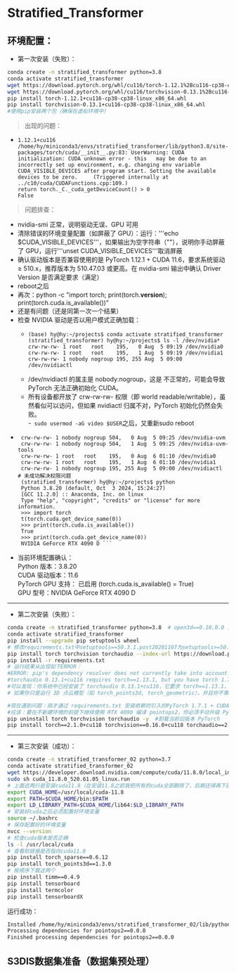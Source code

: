 # Stratified_Transformer  

## 环境配置：
- 第一次安装（失败）：
``` bash  
conda create -n stratified_transformer python=3.8
conda activate stratified_transformer
wget https://download.pytorch.org/whl/cu116/torch-1.12.1%2Bcu116-cp38-cp38-linux_x86_64.whl -O torch-1.12.1+cu116-cp38-cp38-linux_x86_64.whl
wget https://download.pytorch.org/whl/cu116/torchvision-0.13.1%2Bcu116-cp38-cp38-linux_x86_64.whl -O torchvision-0.13.1+cu116-cp38-cp38-linux_x86_64.whl
pip install torch-1.12.1+cu116-cp38-cp38-linux_x86_64.whl
pip install torchvision-0.13.1+cu116-cp38-cp38-linux_x86_64.whl
#使用pip安装两个包（确保在虚拟环境中）
```

>出现的问题：  
   - ``` (stratified_transformer) hy@hy:~/projects$ python -c "import torch; print(torch.__version__); print(torch.cuda.is_available())"  
     1.12.1+cu116  
     /home/hy/miniconda3/envs/stratified_transformer/lib/python3.8/site-packages/torch/cuda/__init__.py:83: UserWarning: CUDA initialization: CUDA unknown error - this   may be due to an incorrectly set up environment, e.g. changing env variable CUDA_VISIBLE_DEVICES after program start. Setting the available devices to be zero.     (Triggered internally at  ../c10/cuda/CUDAFunctions.cpp:109.)  
     return torch._C._cuda_getDeviceCount() > 0  
     False  
>问题排查：
 - nvidia-smi 正常，说明驱动无误、GPU 可用  
 - 清除错误的环境变量配置（如屏蔽了 GPU）：运行：'''echo $CUDA_VISIBLE_DEVICES'''，如果输出为空字符串（""），说明你手动屏蔽了 GPU，运行'''unset CUDA_VISIBLE_DEVICES'''取消屏蔽  
 - 确认驱动版本是否兼容使用的是 PyTorch 1.12.1 + CUDA 11.6，要求系统驱动 ≥ 510.x，推荐版本为 510.47.03 或更高。在 nvidia-smi 输出中确认 Driver Version 是否满足要求（满足）  
 - reboot之后  
 - 再次：python -c "import torch; print(torch.__version__); print(torch.cuda.is_available())"  
 - 还是有问题（还是同第一次一个结果）
 - 检查 NVIDIA 驱动是否以用户模式正确加载：
   - ```
     (base) hy@hy:~/projects$ conda activate stratified_transformer  
     (stratified_transformer) hy@hy:~/projects$ ls -l /dev/nvidia*  
     crw-rw-rw- 1 root   root    195,   0 Aug  5 09:19 /dev/nvidia0  
     crw-rw-rw- 1 root   root    195,   1 Aug  5 09:19 /dev/nvidia1  
     crw-rw-rw- 1 nobody nogroup 195, 255 Aug  5 09:00 /dev/nvidiactl  
    - /dev/nvidiactl 的属主是 nobody:nogroup，这是 不正常的，可能会导致 PyTorch 无法正确初始化 CUDA。
    - 所有设备都开放了 crw-rw-rw- 权限（即 world readable/writable），虽然看似可以访问，但如果 nvidiactl 归属不对，PyTorch 初始化仍然会失败。  
 -``` sudo usermod -aG video $USER```之后，又重新sudo reboot
 - ``` (stratified_transformer) hy@hy:~/projects$ ls -l /dev/nvidia*   
    crw-rw-rw- 1 nobody nogroup 504,   0 Aug  5 09:25 /dev/nvidia-uvm  
    crw-rw-rw- 1 nobody nogroup 504,   1 Aug  5 09:25 /dev/nvidia-uvm-tools  
    crw-rw-rw- 1 root   root    195,   0 Aug  6 01:10 /dev/nvidia0  
    crw-rw-rw- 1 root   root    195,   1 Aug  6 01:10 /dev/nvidia1  
    crw-rw-rw- 1 nobody nogroup 195, 255 Aug  5 09:00 /dev/nvidiactl  # 未成功解决权限问题 
    (stratified_transformer) hy@hy:~/projects$ python   
    Python 3.8.20 (default, Oct  3 2024, 15:24:27)   
    [GCC 11.2.0] :: Anaconda, Inc. on linux  
    Type "help", "copyright", "credits" or "license" for more information.  
    >>> import torch  
    t(torch.cuda.get_device_name(0))  
    >>> print(torch.cuda.is_available())  
    True  
    >>> print(torch.cuda.get_device_name(0))  
    NVIDIA GeForce RTX 4090 D ```
- 当前环境配置确认：  
  Python 版本：3.8.20  
  CUDA 驱动版本：11.6  
  PyTorch GPU 支持： 已启用 (torch.cuda.is_available() = True)  
  GPU 型号：NVIDIA GeForce RTX 4090 D

---
- 第二次安装（失败）：
```bash
conda create -n stratified_transformer python=3.8  # open3d==0.10.0.0 只支持 Python >=3.6 且 <3.9，你的Python是3.9所以不符合要求
conda activate stratified_transformer  
pip install --upgrade pip setuptools wheel  
# 修改requirements.txt中setuptools==50.3.1.post20201107为setuptools>=50.3.1
pip install torch torchvision torchaudio --index-url https://download.pytorch.org/whl/cu116
pip install -r requirements.txt
# 运行结果从出现如下ERROR：
#ERROR: pip's dependency resolver does not currently take into account all the packages that are installed. This behaviour is the source of the following dependency conflicts.
#torchaudio 0.13.1+cu116 requires torch==1.13.1, but you have torch 1.7.1 which is incompatible.
#可以发现：你系统中已经安装了 torchaudio 0.13.1+cu116，它要求 torch==1.13.1，但你当前安装的是 torch==1.7.1。这个问题不会影响当前大部分环境运行，尤其是如果你的项目（比如 stratified_transformer）没有用到 torchaudio。如果你的代码中不涉及音频处理模块（如 torchaudio.load() 等），你可以忽略这个冲突。
# 如果你只是运行 3D 点云模型（如 torch_points3d, torch_geometric），并且你不需要音频相关功能，那么可以不用处理这个报错，环境算是配置成功的

#现在遇到问题：刚才通过 requirements.txt 安装依赖时引入的PyTorch 1.7.1 + CUDA 10.2版本太低，不支持电脑上的 RTX 4090 D (sm_89) 显卡架构
#应该：要在不新建环境的前提下继续使用 RTX 4090 编译 pointops2，你必须手动升级 PyTorch 和 CUDA 到兼容版本
pip uninstall torch torchvision torchaudio -y  #卸载当前旧版本 PyTorch
pip install torch==2.1.0+cu118 torchvision==0.16.0+cu118 torchaudio==2.1.0 --index-url https://download.pytorch.org/whl/cu118  # 安装支持 sm_89 的 PyTorch（CUDA 11.8，适配 RTX 4090）

```
---
- 第三次安装（成功）：
```bash
conda create -n stratified_transformer_02 python=3.7
conda activate stratified_transformer_02
wget https://developer.download.nvidia.com/compute/cuda/11.8.0/local_installers/cuda_11.8.0_520.61.05_linux.run
sudo sh cuda_11.8.0_520.61.05_linux.run
# 上面这两行是安装cuda11.8（在安装11.8之前我把所有的cuda全部删除了，后期还得再下回来，删除的原因是我没搞懂cuda存在于哪里，由谁使用）
export CUDA_HOME=/usr/local/cuda-11.8
export PATH=$CUDA_HOME/bin:$PATH
export LD_LIBRARY_PATH=$CUDA_HOME/lib64:$LD_LIBRARY_PATH
# 安装好cuda之后必须配置好环境变量
source ~/.bashrc
# 保存配置好的环境变量
nvcc --version
# 检查cuda版本是否正确
ls -l /usr/local/cuda
# 查看软链接是否指向cuda11.8
pip install torch_sparse==0.6.12
pip install torch_points3d==1.3.0
# 桉顺序下载这两个
pip install timm==0.4.9
pip install tensorboard
pip install termcolor
pip install tensorboardX
```
运行成功：
```bash
Installed /home/hy/miniconda3/envs/stratified_transformer_02/lib/python3.7/site-packages/pointops2-0.0.0-py3.7-linux-x86_64.egg
Processing dependencies for pointops2==0.0.0
Finished processing dependencies for pointops2==0.0.0
```

## S3DIS数据集准备（数据集预处理）

